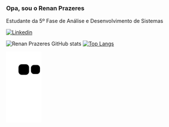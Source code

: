 ### Opa, sou o Renan Prazeres

Estudante da 5º Fase de Análise e Desenvolvimento de Sistemas

[![Linkedin](https://img.shields.io/badge/LinkedIn-0077B5?style=for-the-badge&logo=linkedin&logoColor=white)](https://www.linkedin.com/in/renan-prazeres-474b81207/)

![Renan Prazeres GitHub stats](https://github-readme-stats.vercel.app/api?username=RenanPrazeresJunkes&show_icons=true&theme=radical)
[![Top Langs](https://github-readme-stats.vercel.app/api/top-langs/?username=RenanPrazeresJunkes&layout=compact&theme=radical)]()

 ![Snake animation](https://github.com/RenanPrazeresJunkes/RenanPrazeresJunkes/blob/output/github-contribution-grid-snake.svg)
